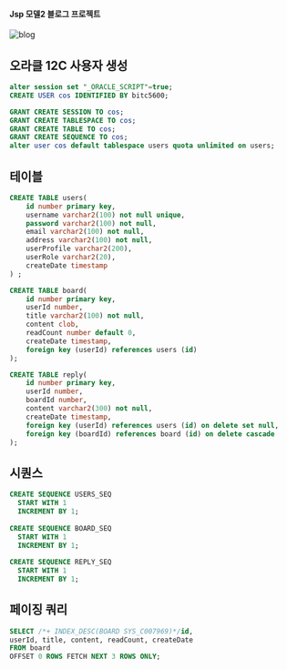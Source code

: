 #### Jsp 모델2 블로그 프로젝트

![blog](https://blogfiles.pstatic.net/MjAyMDA2MDlfMTI4/MDAxNTkxNjkxMTQ0OTc1.ZudQ-BusaNf8ZMhcNaOF7h0mgvE3omcEvsQAMgs3d5sg.zL0kT_Qc0oLLe2jlPi1BmOFlpTJU1cLCevEeHlBPLpcg.PNG.getinthere/Screenshot_19.png)

## 오라클 12C 사용자 생성
```sql
alter session set "_ORACLE_SCRIPT"=true;  
CREATE USER cos IDENTIFIED BY bitc5600;

GRANT CREATE SESSION TO cos;
GRANT CREATE TABLESPACE TO cos;
GRANT CREATE TABLE TO cos;
GRANT CREATE SEQUENCE TO cos;
alter user cos default tablespace users quota unlimited on users;
```

## 테이블
```sql
CREATE TABLE users(
	id number primary key,
    username varchar2(100) not null unique,
    password varchar2(100) not null,
    email varchar2(100) not null,
    address varchar2(100) not null,
    userProfile varchar2(200),
    userRole varchar2(20),
    createDate timestamp
) ;

CREATE TABLE board(
	id number primary key,
    userId number,
    title varchar2(100) not null,
    content clob,
    readCount number default 0,
    createDate timestamp,
    foreign key (userId) references users (id)
);

CREATE TABLE reply(
	id number primary key,
    userId number,
    boardId number,
    content varchar2(300) not null,
    createDate timestamp,
    foreign key (userId) references users (id) on delete set null,
    foreign key (boardId) references board (id) on delete cascade
);
```

## 시퀀스
```sql
CREATE SEQUENCE USERS_SEQ
  START WITH 1
  INCREMENT BY 1;
  
CREATE SEQUENCE BOARD_SEQ
  START WITH 1
  INCREMENT BY 1;
  
CREATE SEQUENCE REPLY_SEQ
  START WITH 1
  INCREMENT BY 1;
```

## 페이징 쿼리
```sql
SELECT /*+ INDEX_DESC(BOARD SYS_C007969)*/id,
userId, title, content, readCount, createDate
FROM board
OFFSET 0 ROWS FETCH NEXT 3 ROWS ONLY;
```